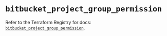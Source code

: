 # `bitbucket_project_group_permission`

Refer to the Terraform Registry for docs: [`bitbucket_project_group_permission`](https://registry.terraform.io/providers/drfaust92/bitbucket/2.50.0/docs/resources/project_group_permission).
